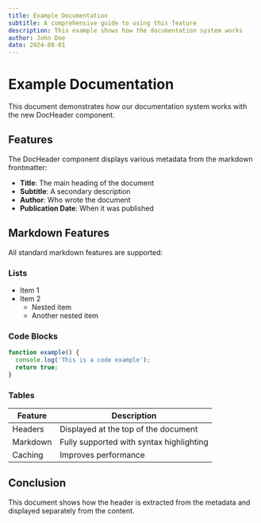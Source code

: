 ```yaml
---
title: Example Documentation
subtitle: A comprehensive guide to using this feature
description: This example shows how the documentation system works
author: John Doe
date: 2024-08-01
---
```


# Example Documentation

This document demonstrates how our documentation system works with the new DocHeader component.

## Features

The DocHeader component displays various metadata from the markdown frontmatter:

- **Title**: The main heading of the document
- **Subtitle**: A secondary description
- **Author**: Who wrote the document
- **Publication Date**: When it was published

## Markdown Features

All standard markdown features are supported:

### Lists

- Item 1
- Item 2
  - Nested item
  - Another nested item

### Code Blocks

```javascript
function example() {
  console.log('This is a code example');
  return true;
}
```

### Tables

| Feature  | Description                              |
| -------- | ---------------------------------------- |
| Headers  | Displayed at the top of the document     |
| Markdown | Fully supported with syntax highlighting |
| Caching  | Improves performance                     |

## Conclusion

This document shows how the header is extracted from the metadata and displayed separately from the content.
